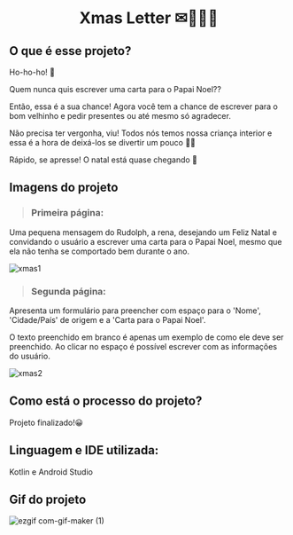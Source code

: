 <h1 align="center"> Xmas Letter ✉🎄🎅🏻</h1>

<h2> O que é esse projeto? </h2>

Ho-ho-ho! 🎅

Quem nunca quis escrever uma carta para o Papai Noel??


Então, essa é a sua chance! Agora você tem a chance de escrever para o bom velhinho e pedir presentes ou até mesmo só agradecer.


Não precisa ter vergonha, viu! Todos nós temos nossa criança interior e essa é a hora de deixá-los se divertir um pouco 👧👦


Rápido, se apresse! O natal está quase chegando 🎄


<h2> Imagens do projeto </h2>

> <h3> Primeira página:</h3> 
Uma pequena mensagem do Rudolph, a rena, desejando um Feliz Natal e convidando o usuário a escrever uma carta para o Papai Noel, mesmo que ela não tenha se comportado bem durante o ano.

![xmas1](https://user-images.githubusercontent.com/115952183/201541570-08fc5729-3920-456a-966a-45f5d168d6b5.png)

> <h3> Segunda página:</h3>
Apresenta um formulário para preencher com espaço para o 'Nome', 'Cidade/País' de origem e a 'Carta para o Papai Noel'. 

O texto preenchido em branco é apenas um exemplo de como ele deve ser preenchido. Ao clicar no espaço é possível escrever com as informações do usuário.

![xmas2](https://user-images.githubusercontent.com/115952183/201541578-a13bd01b-fc50-4504-a623-76c50c89fe54.png)

<h2> Como está o processo do projeto? </h2>

Projeto finalizado!😀


<h2> Linguagem e IDE utilizada: </h2>

Kotlin e Android Studio

<h2> Gif do projeto </h2>


![ezgif com-gif-maker (1)](https://user-images.githubusercontent.com/115952183/201929524-d494919e-bd71-419e-ae12-2796b25c27ea.gif)
